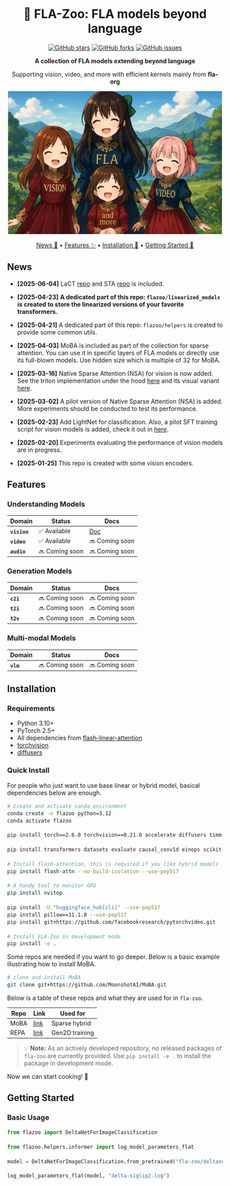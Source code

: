 <div align="center">

# 🦁 FLA-Zoo: FLA models beyond language

[![GitHub stars](https://img.shields.io/github/stars/fla-org/fla-zoo?style=social)](https://github.com/fla-org/fla-zoo/stargazers)
[![GitHub forks](https://img.shields.io/github/forks/fla-org/fla-zoo?style=social)](https://github.com/fla-org/fla-zoo/network/members)
[![GitHub issues](https://img.shields.io/github/issues/fla-org/fla-zoo?style=social)](https://github.com/fla-org/fla-zoo/issues)

<p align="center">
  <b>A collection of FLA models extending beyond language</b>
</p>

<p align="center">
  Supporting vision, video, and more with efficient kernels mainly from <strong>fla-org</strong>
</p>

</div>

<div align="center">
  <img width="500" alt="diagram" src="assets/flazoo.png">
  <!-- <em>[ai generated image with modifications]</em> -->
</div>

<p align="center">
  <a href="#news">News 📰</a> •
  <a href="#features">Features ✨</a> •
  <a href="#installation">Installation 🔧</a> •
  <a href="#getting-started">Getting Started 🚀</a>
</p>

<!-- * [Citation](#citation) -->

## News
- **[2025-06-04]** LaCT [repo](https://github.com/a1600012888/LaCT) and STA [repo](https://github.com/hao-ai-lab/FastVideo) is included.
- **[2025-04-23]** **A dedicated part of this repo: `flazoo/linearized_models` is created to store the linearized versions of your favorite transformers.**

- **[2025-04-21]** A dedicated part of this repo: `flazoo/helpers` is created to provide some common utils.

- **[2025-04-03]** MoBA is included as part of the collection for sparse attention. You can use it in specific layers of FLA models or directly use its full-blown models. Use hidden size which is multiple of 32 for MoBA.

- **[2025-03-16]** Native Sparse Attention (NSA) for vision is now added. See the triton implementation under the hood [here](https://github.com/fla-org/native-sparse-attention) and its visual variant [here](https://github.com/fla-org/fla-zoo/blob/main/flazoo/models/attentions.py).

- **[2025-03-02]** A pilot version of Native Sparse Attention (NSA) is added. More experiments should be conducted to test its performance.

- **[2025-02-23]** Add LightNet for classification. Also, a pilot SFT training script for vision models is added, check it out in [here](examples/vision/sft.py).

- **[2025-02-20]** Experiments evaluating the performance of vision models are in progress.

- **[2025-01-25]** This repo is created with some vision encoders.

## Features

### Understanding Models

| Domain | Status | Docs |
|--------|--------|---------------|
| **`vision`** | ✅ Available | [Doc](docs/vision/vision.md) |
| **`video`** | ✅ Available | 🔜 Coming soon |
| **`audio`** | 🔜 Coming soon | 🔜 Coming soon |

### Generation Models

| Domain | Status | Docs |
|--------|--------|---------------|
| **`c2i`** | 🔜 Coming soon | 🔜 Coming soon |
| **`t2i`** | 🔜 Coming soon | 🔜 Coming soon |
| **`t2v`** | 🔜 Coming soon | 🔜 Coming soon |

### Multi-modal Models

| Domain | Status | Docs |
|--------|--------|---------------|
| **`vlm`** | 🔜 Coming soon | 🔜 Coming soon |

## Installation

### Requirements

- Python 3.10+
- PyTorch 2.5+
- All dependencies from [flash-linear-attention](https://github.com/fla-org/flash-linear-attention?tab=readme-ov-file#installation)
- [torchvision](https://github.com/pytorch/vision)
- [diffusers](https://github.com/huggingface/diffusers)

### Quick Install

For people who just want to use base linear or hybrid model, basical dependencies below are enough.

```bash
# Create and activate conda environment
conda create -n flazoo python=3.12
conda activate flazoo

pip install torch==2.6.0 torchvision==0.21.0 accelerate diffusers timm --use-pep517

pip install transformers datasets evaluate causal_conv1d einops scikit-learn wandb matplotlib deepspeed

# Install flash-attention, this is required if you like hybrid models
pip install flash-attn --no-build-isolation --use-pep517

# A handy tool to monitor GPU
pip install nvitop

pip install -U "huggingface_hub[cli]" --use-pep517
pip install pillow==11.1.0 --use-pep517
pip install git+https://github.com/facebookresearch/pytorchvideo.git

# Install FLA-Zoo in development mode
pip install -e .
```

Some repos are needed if you want to go deeper. Below is a basic example illustrating how to install MoBA.

```bash
# clone and install MoBA
git clone git+https://github.com/MoonshotAI/MoBA.git
```

Below is a table of these repos and what they are used for in `fla-zoo`.

| Repo | Link | Used for |
|------|------|----------|
| MoBA | [link](https://github.com/MoonshotAI/MoBA) | Sparse hybrid |
| REPA | [link](https://github.com/sihyun-yu/REPA) | Gen2D training |

> 💡 **Note:** As an actively developed repository, no released packages of `fla-zoo` are currently provided. Use `pip install -e .` to install the package in development mode.

Now we can start cooking! 🚀


## Getting Started

### Basic Usage

```python
from flazoo import DeltaNetForImageClassification

from flazoo.helpers.informer import log_model_parameters_flat

model = DeltaNetForImageClassification.from_pretrained("fla-zoo/deltanet-siglip2-base-patch16-224")

log_model_parameters_flat(model, "delta-siglip2.log")
```